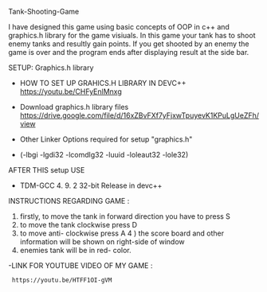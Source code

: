 Tank-Shooting-Game


I have designed this game using basic concepts of OOP in c++ and graphics.h library for the game visiuals. In this game your tank has to shoot enemy tanks and resultly gain points. If you get shooted by an enemy the game is over and the program ends after displaying result at the side bar.


SETUP: Graphics.h library

- HOW TO SET UP GRAHICS.H LIBRARY IN DEVC++
  https://youtu.be/CHFyEnlMnxg

- Download graphics.h library files
  https://drive.google.com/file/d/16xZBvFXf7yFjxwTpuyevK1KPuLgUeZFh/view

- Other Linker Options required for setup "graphics.h"
- (-lbgi -lgdi32 -lcomdlg32 -luuid -loleaut32 -lole32)

AFTER THIS setup USE
- TDM-GCC 4. 9. 2 32-bit Release  in devc++


INSTRUCTIONS REGARDING GAME :

1) firstly, to move the tank in forward direction you have to press S
2) to move the tank clockwise press D
3) to move anti- clockwise press A
4 ) the score board and other information will be shown on right-side of window
5) enemies tank will be in red- color.

-LINK FOR YOUTUBE VIDEO OF MY GAME :

     https://youtu.be/HTFF1OI-gVM
